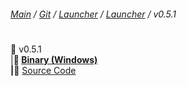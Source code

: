 ###### [Main](https://pikakid98.github.io) / [Git](https://git-pikakid98.github.io) / [Launcher](https://git-pikakid98.github.io/launcher) / [Launcher](https://git-pikakid98.github.io/launcher/launcher) / v0.5.1
<h1></h1>

📂 v0.5.1
\
|____📄 [Binary (Windows)](https://github.com/Git-Pikakid98/pikakid98-launcher/releases/download/v0.5.1/Pikakid98.Launcher.exe)
\
|____📄 [Source Code](https://github.com/Git-Pikakid98/pikakid98-launcher/archive/refs/tags/v0.5.1.zip)
